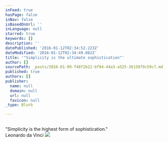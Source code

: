 ```yaml
---
inFeed: true
hasPage: false
inNav: false
isBasedOnUrl: ''
inLanguage: null
starred: true
keywords: []
description: ''
datePublished: '2016-01-12T02:34:52.223Z'
dateModified: '2016-01-12T02:34:49.082Z'
title: '"Simplicity is the ultimate sophistication"'
author: []
sourcePath: _posts/2016-01-09-f48f2b22-bf04-44a3-a525-36158f9c59c7.md
published: true
authors: []
publisher:
  name: null
  domain: null
  url: null
  favicon: null
_type: Blurb

---
```

## 

"Simplicity is the highest form of sophistication."  
Leonardo da Vinci
![](https://s3-us-west-2.amazonaws.com/the-grid-img/p/1c6cabbf74e607e007d62a1de519cc81e4b54ff4.jpg)